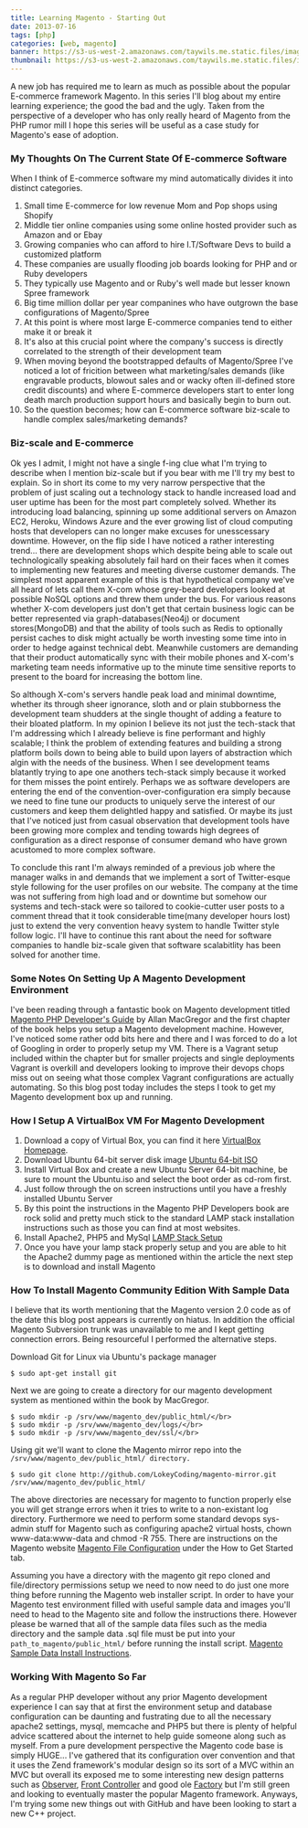 ```yaml
---
title: Learning Magento - Starting Out
date: 2013-07-16
tags: [php]
categories: [web, magento]
banner: https://s3-us-west-2.amazonaws.com/taywils.me.static.files/images/post_banners_thumbnails/learningmagentopart1.jpg
thumbnail: https://s3-us-west-2.amazonaws.com/taywils.me.static.files/images/post_banners_thumbnails/learningmagentopart1.jpg
---
```


A new job has required me to learn as much as possible about the popular E-commerce framework Magento. In this series I'll blog about my entire learning experience; the good the bad and the ugly. Taken from the perspective of a developer who has only really heard of Magento from the PHP rumor mill I hope this series will be useful as a case study for Magento's ease of adoption.

<!-- more -->
### My Thoughts On The Current State Of E-commerce Software

When I think of E-commerce software my mind automatically divides it into distinct categories.

1. Small time E-commerce for low revenue Mom and Pop shops using Shopify
2. Middle tier online companies using some online hosted provider such as Amazon and or Ebay
3. Growing companies who can afford to hire I.T/Software Devs to build a customized platform
4. These companies are usually flooding job boards looking for PHP and or Ruby developers
5. They typically use Magento and or Ruby's well made but lesser known Spree framework
6. Big time million dollar per year companines who have outgrown the base configurations of Magento/Spree
7. At this point is where most large E-commerce companies tend to either make it or break it
8. It's also at this crucial point where the company's success is directly correlated to the strength of their development team
9. When moving beyond the bootstrapped defaults of Magento/Spree I've noticed a lot of fricition between what marketing/sales demands (like engravable products, blowout sales and or wacky often ill-defined store credit discounts) and where E-commerce developers start to enter long death march production support hours and basically begin to burn out.
10. So the question becomes; how can E-commerce software biz-scale to handle complex sales/marketing demands?

### Biz-scale and E-commerce
Ok yes I admit, I might not have a single f-ing clue what I'm trying to describe when I mention biz-scale but if you bear with me I'll try my best to explain. So in short its come to my very narrow perspective that the problem of just scaling out a technology stack to handle increased load and user uptime has been for the most part completely solved. Whether its introducing load balancing, spinning up some additional servers on Amazon EC2, Heroku, Windows Azure and the ever growing list of cloud computing hosts that developers can no longer make excuses for unesscessary downtime. However, on the flip side I have noticed a rather interesting trend... there are development shops which despite being able to scale out technologically speaking absolutely fail hard on their faces when it comes to implementing new features and meeting diverse customer demands. The simplest most apparent example of this is that hypothetical company we've all heard of lets call them X-com whose grey-beard developers looked at possible NoSQL options and threw them under the bus. For various reasons whether X-com developers just don't get that certain business logic can be better represented via graph-databases(Neo4j) or document stores(MongoDB) and that the ability of tools such as Redis to optionally persist caches to disk might actually be worth investing some time into in order to hedge against technical debt. Meanwhile customers are demanding that their product automatically sync with their mobile phones and X-com's marketing team needs informative up to the minute time sensitive reports to present to the board for increasing the bottom line.

So although X-com's servers handle peak load and minimal downtime, whether its through sheer ignorance, sloth and or plain stubborness the development team shudders at the single thought of adding a feature to their bloated platform. In my opinion I believe its not just the tech-stack that I'm addressing which I already believe is fine performant and highly scalable; I think the problem of extending features and building a strong platform boils down to being able to build upon layers of abstraction which algin with the needs of the business. When I see development teams blatantly trying to ape one anothers tech-stack simply because it worked for them misses the point entirely. Perhaps we as software developers are entering the end of the convention-over-configuration era simply because we need to fine tune our products to uniquely serve the interest of our customers and keep them delightled happy and satisfied. Or maybe its just that I've noticed just from casual observation that development tools have been growing more complex and tending towards high degrees of configuration as a direct response of consumer demand who have grown acustomed to more complex software.

To conclude this rant I'm always reminded of a previous job where the manager walks in and demands that we implement a sort of Twitter-esque style following for the user profiles on our website. The company at the time was not suffering from high load and or downtime but somehow our systems and tech-stack were so tailored to cookie-cutter user posts to a comment thread that it took considerable time(many developer hours lost) just to extend the very convention heavy system to handle Twitter style follow logic. I'll have to continue this rant about the need for software companies to handle biz-scale given that software scalabitlity has been solved for another time.

### Some Notes On Setting Up A Magento Development Environment
I've been reading through a fantastic book on Magento development titled [Magento PHP Developer's Guide](http://www.amazon.com/Magento-Developers-Guide-Allan-MacGregor/dp/1782163069) by Allan MacGregor and the first chapter of the book helps you setup a Magento development machine. However, I've noticed some rather odd bits here and there and I was forced to do a lot of Googling in order to properly setup my VM. There is a Vagrant setup included within the chapter but for smaller projects and single deployments Vagrant is overkill and developers looking to improve their devops chops miss out on seeing what those complex Vagrant configurations are actually automating. So this blog post today includes the steps I took to get my Magento development box up and running.

### How I Setup A VirtualBox VM For Magento Development
1. Download a copy of Virtual Box, you can find it here [VirtualBox Homepage](https://www.virtualbox.org/wiki/Downloads).
2. Download Ubuntu 64-bit server disk image [Ubuntu 64-bit ISO](http://www.ubuntu.com/download/server)
3. Install Virtual Box and create a new Ubuntu Server 64-bit machine, be sure to mount the Ubuntu.iso and select the boot order as cd-rom first.
4. Just follow through the on screen instructions until you have a freshly installed Ubuntu Server
5. By this point the instructions in the Magento PHP Developers book are rock solid and pretty much stick to the standard LAMP stack installation instructions such as those you can find at most websites.
6. Install Apache2, PHP5 and MySql [LAMP Stack Setup](http://www.howtoforge.com/installing-apache2-with-php5-and-mysql-support-on-ubuntu-11.04-lamp)
7. Once you have your lamp stack properly setup and you are able to hit the Apache2 dummy page as mentioned within the article the next step is to download and install Magento

### How To Install Magento Community Edition With Sample Data
I believe that its worth mentioning that the Magento version 2.0 code as of the date this blog post appears is currently on hiatus. In addition the official Magento Subversion trunk was unavailable to me and I kept getting connection errors. Being resourceful I performed the alternative steps.

Download Git for Linux via Ubuntu's package manager
```
$ sudo apt-get install git
```
Next we are going to create a directory for our magento development system as mentioned within the book by MacGregor.
```
$ sudo mkdir -p /srv/www/magento_dev/public_html/</br>
$ sudo mkdir -p /srv/www/magento_dev/logs/</br>
$ sudo mkdir -p /srv/www/magento_dev/ssl/</br>
```
Using git we'll want to clone the Magento mirror repo into the `/srv/www/magento_dev/public_html/ directory.`
```
$ sudo git clone http://github.com/LokeyCoding/magento-mirror.git /srv/www/magento_dev/public_html/
```
The above directories are necessary for magento to function properly else you will get strange errors when it tries to write to a non-existant log directory. Furthermore we need to perform some standard devops sys-admin stuff for Magento such as configuring apache2 virtual hosts, chown www-data:www-data and chmod -R 755. There are instructions on the Magento website [Magento File Configuration](http://www.magentocommerce.com/download) under the How to Get Started tab.

Assuming you have a directory with the magento git repo cloned and file/directory permissions setup we need to now need to do just one more thing before running the Magento web installer script. In order to have your Magento test environment filled with useful sample data and images you'll need to head to the Magento site and follow the instructions there. However please be warned that all of the sample data files such as the media directory and the sample data .sql file must be put into your `path_to_magento/public_html/` before running the install script. [Magento Sample Data Install Instructions](http://www.magentocommerce.com/knowledge-base/entry/installing-the-sample-data-for-magento).
</p>

### Working With Magento So Far
As a regular PHP developer without any prior Magento development experience I can say that at first the environment setup and database configuration can be daunting and fustrating due to all the necessary apache2 settings, mysql, memcache and PHP5 but there is plenty of helpful advice scattered about the internet to help guide someone along such as myself. From a pure development perspective the Magento code base is simply HUGE... I've gathered that its configuration over convention and that it uses the Zend framework's modular design so its sort of a MVC within an MVC but overall its exposed me to some interesting new design patterns such as [Observer](http://en.wikipedia.org/wiki/Observer_pattern), [Front Controller](http://en.wikipedia.org/wiki/Front_Controller_pattern) and good ole [Factory](http://en.wikipedia.org/wiki/Factory_method_pattern) but I'm still green and looking to eventually master the popular Magento framework. Anyways, I'm trying some new things out with GitHub and have been looking to start a new C++ project.
